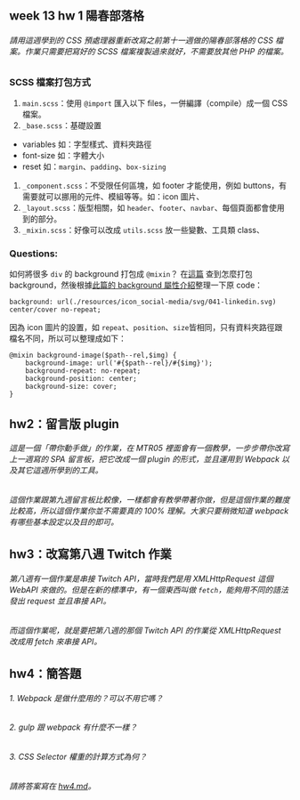 ## week 13 hw 1 陽春部落格
###### 請用這週學到的 CSS 預處理器重新改寫之前第十一週做的陽春部落格的 CSS 檔案。作業只需要把寫好的 SCSS 檔案複製過來就好，不需要放其他 PHP 的檔案。

### SCSS 檔案打包方式
1. `main.scss`：使用 `@import` 匯入以下 files，一併編譯（compile）成一個 CSS 檔案。
2. `_base.scss`：基礎設置
- variables 如：字型樣式、資料夾路徑
- font-size 如：字體大小
- reset 如：`margin`、`padding`、`box-sizing`
1. `_component.scss`：不受限任何區塊，如 footer 才能使用，例如 buttons，有需要就可以挪用的元件、模組等等。如：icon 圖片、
2. `_layout.scss`：版型相關，如 `header`、`footer`、`navbar`、每個頁面都會使用到的部分。
3. `_mixin.scss`：好像可以改成 `utils.scss` 放一些變數、工具類 class、


### Questions:
如何將很多 `div` 的 background 打包成 `@mixin`？
在[這篇](https://stackoverflow.com/questions/5448044/sass-background-image-mixin/5448100) 查到怎麼打包 background，然後根據[此篇的 background 屬性介紹](https://ithelp.ithome.com.tw/articles/10250499)整理一下原 code：
```
background: url(./resources/icon_social-media/svg/041-linkedin.svg) center/cover no-repeat;
```
因為 icon 圖片的設置，如 `repeat`、`position`、`size`皆相同，只有資料夾路徑跟檔名不同，所以可以整理成如下：
```
@mixin background-image($path--rel,$img) {
	background-image: url('#{$path--rel}/#{$img}');
	background-repeat: no-repeat;
	background-position: center;
	background-size: cover;
} 
```

## hw2：留言版 plugin

###### 這是一個「帶你動手做」的作業，在 MTR05 裡面會有一個教學，一步步帶你改寫上一週寫的 SPA 留言板，把它改成一個 plugin 的形式，並且運用到 Webpack 以及其它這週所學到的工具。

###### 這個作業跟第九週留言板比較像，一樣都會有教學帶著你做，但是這個作業的難度比較高，所以這個作業你並不需要真的 100% 理解。大家只要稍微知道 webpack 有哪些基本設定以及目的即可。

## hw3：改寫第八週 Twitch 作業

###### 第八週有一個作業是串接 Twitch API，當時我們是用 XMLHttpRequest 這個 WebAPI 來做的。但是在新的標準中，有一個東西叫做 `fetch`，能夠用不同的語法發出 request 並且串接 API。

###### 而這個作業呢，就是要把第八週的那個 Twitch API 的作業從 XMLHttpRequest 改成用 fetch 來串接 API。

## hw4：簡答題

###### 1. Webpack 是做什麼用的？可以不用它嗎？
###### 2. gulp 跟 webpack 有什麼不一樣？
###### 3. CSS Selector 權重的計算方式為何？

###### 請將答案寫在 [hw4.md](hw4.md)。
